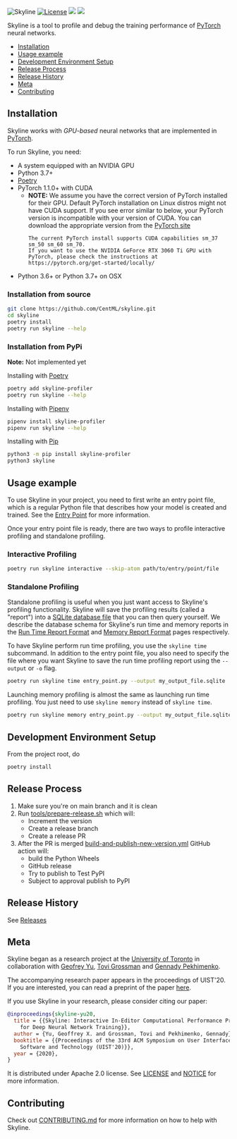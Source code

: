 ![Skyline](https://raw.githubusercontent.com/skylineprof/skyline/master/assets/skyline-wordmark.png)
[![License](https://img.shields.io/badge/license-Apache--2.0-green?style=flat)](https://github.com/CentML/skyline/blob/main/LICENSE)
![](https://img.shields.io/pypi/pyversions/skyline-profiler.svg)
[![](https://img.shields.io/pypi/v/skyline-profiler.svg)](https://pypi.org/project/skyline-profiler/)

Skyline is a tool to profile and debug the training performance of [PyTorch](https://pytorch.org) neural networks.

- [Installation](#installation)
- [Usage example](#getting-started)
- [Development Environment Setup](#dev-setup)
- [Release Process](#release-process)
- [Release History](#release-history)
- [Meta](#meta)
- [Contributing](#contributing)

<h2 id="installation">Installation</h2>

Skyline works with *GPU-based* neural networks that are implemented in [PyTorch](https://pytorch.org).

To run Skyline, you need:
- A system equipped with an NVIDIA GPU
- Python 3.7+
- [Poetry](https://python-poetry.org/)
- PyTorch 1.1.0+ with CUDA
  - **NOTE:**  We assume you have the correct version of PyTorch installed for their GPU. Default PyTorch installation on Linux distros might not have CUDA support. If you see error similar to below, your PyTorch version is incompatible with your version of CUDA. You can download the appropriate version from the [PyTorch site](https://pytorch.org/get-started/locally/)
    ```NVIDIA GeForce RTX 3060 Ti with CUDA capability sm_86 is not compatible with the current PyTorch installation.
    The current PyTorch install supports CUDA capabilities sm_37 sm_50 sm_60 sm_70.
    If you want to use the NVIDIA GeForce RTX 3060 Ti GPU with PyTorch, please check the instructions at https://pytorch.org/get-started/locally/
    ```
- Python 3.6+ or Python 3.7+ on OSX


### Installation from source
```bash
git clone https://github.com/CentML/skyline.git
cd skyline
poetry install
poetry run skyline --help
```

### Installation from PyPi

**Note:** Not implemented yet

Installing with [Poetry](https://python-poetry.org/)
```zsh
poetry add skyline-profiler
poetry run skyline --help
```

Installing with [Pipenv](https://pipenv.pypa.io/en/latest/)
```zsh
pipenv install skyline-profiler
pipenv run skyline --help
```

Installing with [Pip](https://packaging.python.org/en/latest/tutorials/installing-packages/#use-pip-for-installing)
```zsh
python3 -m pip install skyline-profiler
python3 skyline
```

<h2 id="getting-started">Usage example</h2>

To use Skyline in your project, you need to first write an entry point file, which is a regular Python file that describes how your model is created and trained. See the [Entry Point](docs/providers.md) for more information.

Once your entry point file is ready, there are two ways to profile interactive profiling and standalone profiling.

### Interactive Profiling
```zsh
poetry run skyline interactive --skip-atom path/to/entry/point/file
```

### Standalone Profiling
Standalone profiling is useful when you just want access to Skyline's profiling functionality. Skyline will save the profiling results (called a "report") into a [SQLite database file](https://www.sqlite.org/) that you can then query yourself. We describe the database schema for Skyline's run time and memory reports in the [Run Time Report Format](docs/run-time-report.md) and [Memory Report Format](docs/memory-report.md) pages respectively.

To have Skyline perform run time profiling, you use the `skyline time`
subcommand. In addition to the entry point file, you also need to specify the
file where you want Skyline to save the run time profiling report using the
`--output` or `-o` flag.

```zsh
poetry run skyline time entry_point.py --output my_output_file.sqlite
```

Launching memory profiling is almost the same as launching run time profiling.
You just need to use `skyline memory` instead of `skyline time`.

```zsh
poetry run skyline memory entry_point.py --output my_output_file.sqlite
```

<h2 id="dev-setup">Development Environment Setup</h2>

From the project root, do
```zsh
poetry install
```
<h2 id="release-process">Release Process</h2>

1. Make sure you're on main branch and it is clean
1. Run [tools/prepare-release.sh](tools/prepare-release.sh) which will:
    * Increment the version
    * Create a release branch
    * Create a release PR
1. After the PR is merged [build-and-publish-new-version.yml](.github/workflows/build-and-publish-new-version.yml) GitHub action will:
    * build the Python Wheels
    * GitHub release
    * Try to publish to Test PyPI
    * Subject to approval publish to PyPI

<h2 id="release-history">Release History</h2>

See [Releases](https://github.com/UofT-EcoSystem/skyline/releases)

<h2 id="meta">Meta</h2>

Skyline began as a research project at the [University of Toronto](https://web.cs.toronto.edu) in collaboration with [Geofrey Yu](mailto:gxyu@cs.toronto.edu), [Tovi Grossman](https://www.tovigrossman.com) and [Gennady Pekhimenko](https://www.cs.toronto.edu/~pekhimenko/).

The accompanying research paper appears in the proceedings of UIST'20. If you are interested, you can read a preprint of the paper [here](https://arxiv.org/pdf/2008.06798.pdf).

If you use Skyline in your research, please consider citing our paper:

```bibtex
@inproceedings{skyline-yu20,
  title = {{Skyline: Interactive In-Editor Computational Performance Profiling
    for Deep Neural Network Training}},
  author = {Yu, Geoffrey X. and Grossman, Tovi and Pekhimenko, Gennady},
  booktitle = {{Proceedings of the 33rd ACM Symposium on User Interface
    Software and Technology (UIST'20)}},
  year = {2020},
}
```

It is distributed under Apache 2.0 license. See [LICENSE](LICENSE) and [NOTICE](NOTICE) for more information.

<h2 id="contributing">Contributing</h2>

Check out [CONTRIBUTING.md](CONTRIBUTING.md) for more information on how to help with Skyline.
